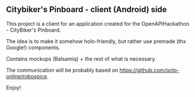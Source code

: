 ## Citybiker's Pinboard - client (Android) side

This project is a client for an application created for the OpenAPIHackathon - CityBiker's Pinboard.

The idea is to make it somehow holo-friendly, but rather use premade (thx Google!) components.

Contains mockups (Balsamiq) + the rest of what is necessary.

The communication will be probably based on https://github.com/octo-online/robospice.

Enjoy!
